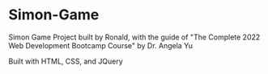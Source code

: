 # Simon-Game
Simon Game Project built by Ronald, with the guide of "The Complete 2022 Web Development Bootcamp Course" by Dr. Angela Yu

Built with HTML, CSS, and JQuery
